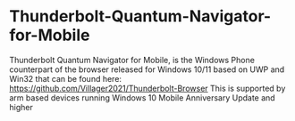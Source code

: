 # Thunderbolt-Quantum-Navigator-for-Mobile
Thunderbolt Quantum Navigator for Mobile, is the Windows Phone counterpart of the browser released for Windows 10/11 based on UWP and Win32 that can be found here:
https://github.com/Villager2021/Thunderbolt-Browser
This is  supported by arm based devices running Windows 10 Mobile Anniversary Update and higher
